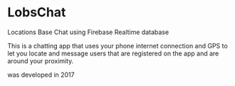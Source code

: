 # LobsChat
Locations Base Chat using Firebase Realtime database

This is a chatting app that uses your phone internet connection and GPS to let you locate and message users that are registered on the app and are around your proximity.

was developed in 2017
